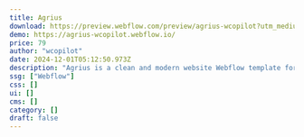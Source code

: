 ```yaml
---
title: Agrius
download: https://preview.webflow.com/preview/agrius-wcopilot?utm_medium=preview_link&utm_source=dashboard&utm_content=agrius-wcopilot&preview=b94078679a20c0947b6768ab3f5139a7&workflow=preview
demo: https://agrius-wcopilot.webflow.io/
price: 79
author: "wcopilot"
date: 2024-12-01T05:12:50.973Z
description: "Agrius is a clean and modern website Webflow template for agriculture and organic farm websites. It can be easily used for eco farm, farm products, food market, organic food, fruit shop, honey, meat shop, agriculture farmer, dairy farm."
ssg: ["Webflow"]
css: []
ui: []
cms: []
category: []
draft: false
---
```

